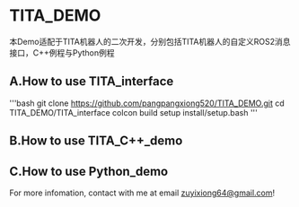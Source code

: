 # TITA_DEMO
本Demo适配于TITA机器人的二次开发，分别包括TITA机器人的自定义ROS2消息接口，C++例程与Python例程
## A.How to use TITA_interface
'''bash
git clone https://github.com/pangpangxiong520/TITA_DEMO.git
cd TITA_DEMO/TITA_interface
colcon build
setup install/setup.bash
'''
## B.How to use TITA_C++_demo
## C.How to use Python_demo
For more infomation, contact with me at email zuyixiong64@gmail.com!
